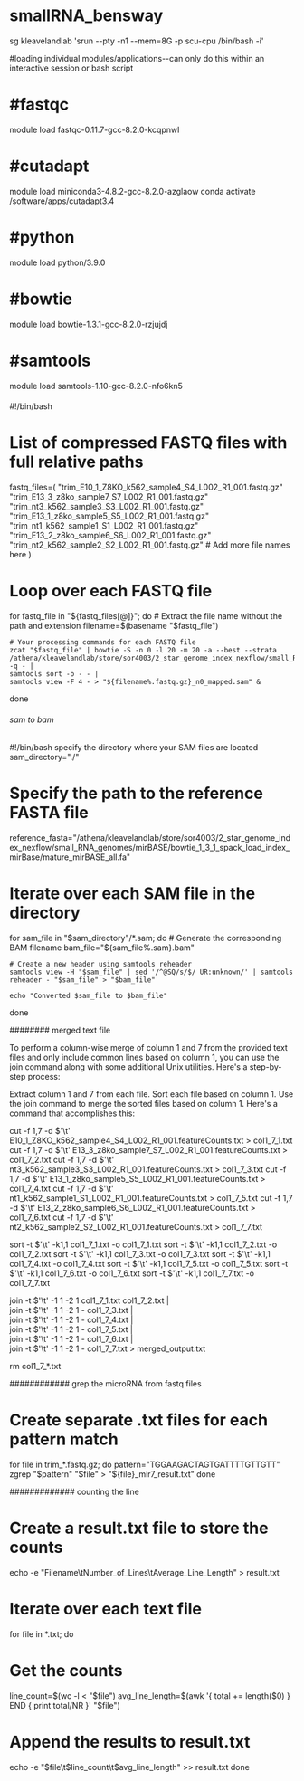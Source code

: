 # smallRNA_bensway

sg kleavelandlab 'srun --pty -n1 --mem=8G -p scu-cpu /bin/bash -i'

#loading individual modules/applications--can only do this within an interactive session or bash script 

#fastqc
=====
module load fastqc-0.11.7-gcc-8.2.0-kcqpnwl

#cutadapt
=======
module load miniconda3-4.8.2-gcc-8.2.0-azglaow
conda activate /software/apps/cutadapt3.4

#python
======
module load python/3.9.0

#bowtie
======
module load bowtie-1.3.1-gcc-8.2.0-rzjujdj

#samtools
========
module load samtools-1.10-gcc-8.2.0-nfo6kn5


#### 
#!/bin/bash

# List of compressed FASTQ files with full relative paths
fastq_files=(
    "trim_E10_1_Z8KO_k562_sample4_S4_L002_R1_001.fastq.gz"
    "trim_E13_3_z8ko_sample7_S7_L002_R1_001.fastq.gz"
    "trim_nt3_k562_sample3_S3_L002_R1_001.fastq.gz"
    "trim_E13_1_z8ko_sample5_S5_L002_R1_001.fastq.gz"
    "trim_nt1_k562_sample1_S1_L002_R1_001.fastq.gz"
    "trim_E13_2_z8ko_sample6_S6_L002_R1_001.fastq.gz"
    "trim_nt2_k562_sample2_S2_L002_R1_001.fastq.gz"
    # Add more file names here
)

# Loop over each FASTQ file
for fastq_file in "${fastq_files[@]}"; do
    # Extract the file name without the path and extension
    filename=$(basename "$fastq_file")

    # Your processing commands for each FASTQ file
    zcat "$fastq_file" | bowtie -S -n 0 -l 20 -m 20 -a --best --strata /athena/kleavelandlab/store/sor4003/2_star_genome_index_nexflow/small_RNA_genomes/mirBASE/bowtie_1_3_1_spack_load_index_mirBase/mature_mirBASE -q - | 
    samtools sort -o - - | 
    samtools view -F 4 - > "${filename%.fastq.gz}_n0_mapped.sam" &
done

###### sam to bam 

#!/bin/bash
specify the directory where your SAM files are located
sam_directory="./"

# Specify the path to the reference FASTA file
reference_fasta="/athena/kleavelandlab/store/sor4003/2_star_genome_index_nexflow/small_RNA_genomes/mirBASE/bowtie_1_3_1_spack_load_index_mirBase/mature_mirBASE_all.fa"

# Iterate over each SAM file in the directory
for sam_file in "$sam_directory"/*.sam; do
    # Generate the corresponding BAM filename
    bam_file="${sam_file%.sam}.bam"

    # Create a new header using samtools reheader
    samtools view -H "$sam_file" | sed '/^@SQ/s/$/ UR:unknown/' | samtools reheader - "$sam_file" > "$bam_file"

    echo "Converted $sam_file to $bam_file"
done


######## merged text file 

To perform a column-wise merge of column 1 and 7 from the provided text files and only include common lines based on column 1, you can use the join command along with some additional Unix utilities. Here's a step-by-step process:

Extract column 1 and 7 from each file.
Sort each file based on column 1.
Use the join command to merge the sorted files based on column 1.
Here's a command that accomplishes this:

cut -f 1,7 -d $'\t' E10_1_Z8KO_k562_sample4_S4_L002_R1_001.featureCounts.txt > col1_7_1.txt
cut -f 1,7 -d $'\t' E13_3_z8ko_sample7_S7_L002_R1_001.featureCounts.txt > col1_7_2.txt
cut -f 1,7 -d $'\t' nt3_k562_sample3_S3_L002_R1_001.featureCounts.txt > col1_7_3.txt
cut -f 1,7 -d $'\t' E13_1_z8ko_sample5_S5_L002_R1_001.featureCounts.txt > col1_7_4.txt
cut -f 1,7 -d $'\t' nt1_k562_sample1_S1_L002_R1_001.featureCounts.txt > col1_7_5.txt
cut -f 1,7 -d $'\t' E13_2_z8ko_sample6_S6_L002_R1_001.featureCounts.txt > col1_7_6.txt
cut -f 1,7 -d $'\t' nt2_k562_sample2_S2_L002_R1_001.featureCounts.txt > col1_7_7.txt

sort -t $'\t' -k1,1 col1_7_1.txt -o col1_7_1.txt
sort -t $'\t' -k1,1 col1_7_2.txt -o col1_7_2.txt
sort -t $'\t' -k1,1 col1_7_3.txt -o col1_7_3.txt
sort -t $'\t' -k1,1 col1_7_4.txt -o col1_7_4.txt
sort -t $'\t' -k1,1 col1_7_5.txt -o col1_7_5.txt
sort -t $'\t' -k1,1 col1_7_6.txt -o col1_7_6.txt
sort -t $'\t' -k1,1 col1_7_7.txt -o col1_7_7.txt

join -t $'\t' -1 1 -2 1 col1_7_1.txt col1_7_2.txt | \
join -t $'\t' -1 1 -2 1 - col1_7_3.txt | \
join -t $'\t' -1 1 -2 1 - col1_7_4.txt | \
join -t $'\t' -1 1 -2 1 - col1_7_5.txt | \
join -t $'\t' -1 1 -2 1 - col1_7_6.txt | \
join -t $'\t' -1 1 -2 1 - col1_7_7.txt > merged_output.txt

rm col1_7_*.txt

############  grep the microRNA from fastq files 
# Create separate .txt files for each pattern match
for file in trim_*.fastq.gz; do
  pattern="TGGAAGACTAGTGATTTTGTTGTT"
  zgrep "$pattern" "$file" > "${file}_mir7_result.txt"
done


############# counting the line 
# Create a result.txt file to store the counts
echo -e "Filename\tNumber_of_Lines\tAverage_Line_Length" > result.txt

# Iterate over each text file
for file in *.txt; do
  # Get the counts
  line_count=$(wc -l < "$file")
  avg_line_length=$(awk '{ total += length($0) } END { print total/NR }' "$file")

  # Append the results to result.txt
  echo -e "$file\t$line_count\t$avg_line_length" >> result.txt
done
